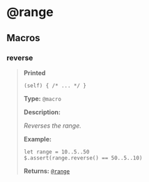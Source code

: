 # **@range**

## Macros

### reverse

>**Printed**
>
>```spwn
>(self) { /* ... */ }
>```
>
>**Type:** `@macro`
>
>**Description:**
>
>_Reverses the range._
>
>**Example:**
>
>```spwn
>let range = 10..5..50
>$.assert(range.reverse() == 50..5..10)
>```
>
>
>**Returns:** 
>[`@range`](std-docs/range)
>
